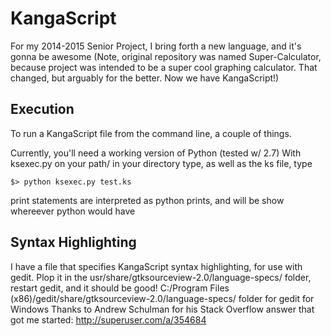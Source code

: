 KangaScript
================

For my 2014-2015 Senior Project, I bring forth a new language, and it's gonna be awesome
(Note, original repository was named Super-Calculator, because project was intended to be a super cool graphing calculator. That changed, but arguably for the better. Now we have KangaScript!)

Execution
---------
To run a KangaScript file from the command line, a couple of things.

Currently, you'll need a working version of Python (tested w/ 2.7)
With ksexec.py on your path/ in your directory type, as well as the ks file, type

`$> python ksexec.py test.ks`

print statements are interpreted as python prints, and will be show whereever python would have


Syntax Highlighting
-------------------

I have a file that specifies KangaScript syntax highlighting, for use with gedit.
Plop it in the usr/share/gtksourceview-2.0/language-specs/ folder, restart gedit, and it should be good!
C:/Program Files (x86)/gedit/share/gtksourceview-2.0/language-specs/ folder for gedit for Windows
Thanks to Andrew Schulman for his Stack Overflow answer that got me started: http://superuser.com/a/354684
